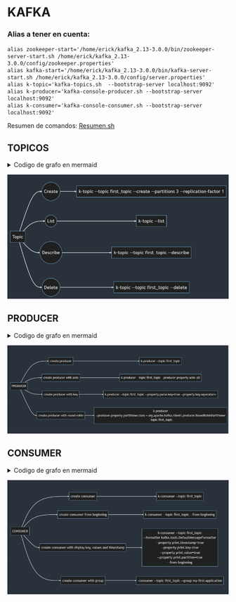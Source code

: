 # KAFKA

### Alias a tener en cuenta:
```
alias zookeeper-start='/home/erick/kafka_2.13-3.0.0/bin/zookeeper-server-start.sh /home/erick/kafka_2.13-3.0.0/config/zookeeper.properties'
alias kafka-start='/home/erick/kafka_2.13-3.0.0/bin/kafka-server-start.sh /home/erick/kafka_2.13-3.0.0/config/server.properties'
alias k-topic='kafka-topics.sh  --bootstrap-server localhost:9092'
alias k-producer='kafka-console-producer.sh --bootstrap-server localhost:9092'
alias k-consumer='kafka-console-consumer.sh --bootstrap-server localhost:9092'
```
Resumen de comandos: [Resumen.sh](./resumen.sh)

## TOPICOS

<details>
<summary>Codigo de grafo en mermaid</summary>

```
graph LR
A[Topic] --> B((Create))
A --> C((List))
A --> D((Describe))
A --> E((Delete))
B -->F[k-topic --topic first_topic --create --partitions 3 --replication-factor 1]
C -->G[k-topic --list]
D -->H[k-topic --topic first_topic --describe]
E -->I[k-topic --topic first_topic --delete]
```
</details>

![TOPICOS](./Topic.png)

## PRODUCER

<details>
<summary>Codigo de grafo en mermaid</summary>

```
graph LR
A[PRODUCER] --> B[create producer]
A[PRODUCER] --> C[create producer with acks]
A[PRODUCER] --> D[create producer with key]
A[PRODUCER] --> E[create producer with round-robin]
B -->F[k-producer --topic first_topic]
C -->G[k-producer --topic first_topic --producer-property acks=all]
D -->H[k-producer --topic first_topic --property parse.key=true --property key.separator=:]
E -->I[k-producer 
--producer-property partitioner.class = org.apache.kafka.clients.producer.RoundRobinPartitioner 
--topic first_topic]
```

</details>

![PRODUCER](./Producer.png)

## CONSUMER

<details>
<summary>Codigo de grafo en mermaid</summary>

```
graph LR
G[CONSUMER] --> H[create consumer]
G[CONSUMER] --> I[create consumer from beginning]
G[CONSUMER] --> J[create consumer with display key, values and timestamp]
G[CONSUMER] --> K[create consumer with group]
H -->L[k-consumer --topic first_topic]
I -->M[k-consumer --topic first_topic --from-beginning]
J -->N[k-consumer --topic first_topic 
--formatter kafka.tools.DefaultMessageFormatter 
--property print.timestamp=true 
--property print.key=true 
--property print.value=true 
--property print.partition=true 
--from-beginning]
K -->O[-consumer --topic first_topic --group my-first-application]
```

</details>

![CONSUMER](./Consumer.png)
